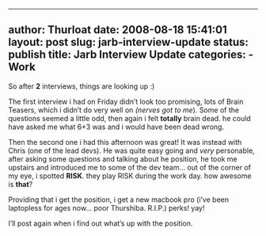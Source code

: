 --------------------------------------------------------------------------------
author: Thurloat
date: 2008-08-18 15:41:01
layout: post
slug: jarb-interview-update
status: publish
title: Jarb Interview Update
categories:
    - Work
--------------------------------------------------------------------------------

So after **2** interviews, things are looking up :)

The first interview i had on Friday didn’t look too promising, lots of
Brain Teasers, which i didn’t do very well on *(nerves got to me*). Some
of the questions seemed a little odd, then again i felt **totally**
brain dead. he could have asked me what 6+3 was and i would have been
dead wrong.

Then the second one i had this afternoon was great! It was instead with
Chris (one of the lead devs). He was quite easy going and *very*
personable, after asking some questions and talking about he position,
he took me upstairs and introduced me to some of the dev team… out of
the corner of my eye, i spotted **RISK**. they play RISK during the work
day. how awesome is **that**?

Providing that i get the position, i get a new macbook pro (i’ve been
laptopless for ages now… poor Thurshiba. R.I.P.) perks! yay!

I’ll post again when i find out what’s up with the position.
